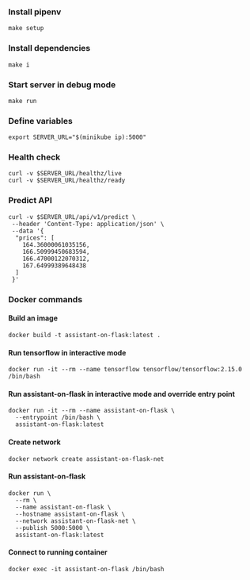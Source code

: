 ### Install pipenv
```shell
make setup
```
### Install dependencies
```shell
make i
```
### Start server in debug mode
```shell
make run
```
### Define variables
```shell
export SERVER_URL="$(minikube ip):5000"
```
### Health check
```shell
curl -v $SERVER_URL/healthz/live
curl -v $SERVER_URL/healthz/ready
```
### Predict API
```shell
curl -v $SERVER_URL/api/v1/predict \
 --header 'Content-Type: application/json' \
 --data '{
  "prices": [
    164.36000061035156,
    166.50999450683594,
    166.47000122070312,
    167.64999389648438
  ]
 }'
```
### Docker commands
#### Build an image
```shell
docker build -t assistant-on-flask:latest .
```
#### Run tensorflow in interactive mode
```shell
docker run -it --rm --name tensorflow tensorflow/tensorflow:2.15.0 /bin/bash
```
#### Run assistant-on-flask in interactive mode and override entry point
```shell
docker run -it --rm --name assistant-on-flask \
  --entrypoint /bin/bash \
  assistant-on-flask:latest
```
#### Create network
```shell
docker network create assistant-on-flask-net
```
#### Run assistant-on-flask
```shell
docker run \
  --rm \
  --name assistant-on-flask \
  --hostname assistant-on-flask \
  --network assistant-on-flask-net \
  --publish 5000:5000 \
  assistant-on-flask:latest
```
#### Connect to running container 
```shell
docker exec -it assistant-on-flask /bin/bash
```
